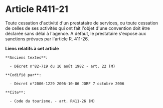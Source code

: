 # Article R411-21

Toute cessation d'activité d'un prestataire de services, ou toute cessation de celles de ses activités qui ont fait l'objet
d'une convention doit être déclarée sans délai à l'agence. A défaut, le prestataire s'expose aux sanctions prévues par
l'article R. 411-26.

**Liens relatifs à cet article**

	**Anciens textes**:

	  - Décret n°82-719 du 16 août 1982 - art. 22 (M)

	**Codifié par**:

	  - Décret n°2006-1229 2006-10-06 JORF 7 octobre 2006

	**Cite**:

	  - Code du tourisme. - art. R411-26 (M)
